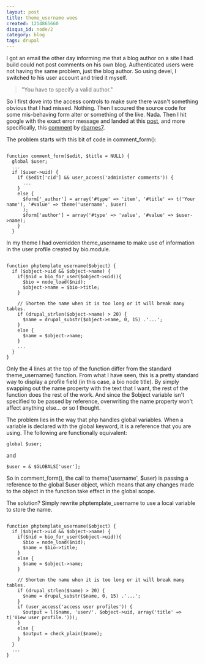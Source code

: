 ```yaml
---
layout: post
title: theme_username woes
created: 1214865660
disqus_id: node/2
category: blog
tags: drupal
---
```

I got an email the other day informing me that a blog author on a site I had build could not post comments on his own blog. Authenticated users were not having the same problem, just the blog author. So using devel, I switched to his user account and tried it myself.

<blockquote>"You have to specify a valid author."</blockquote>

So I first dove into the access controls to make sure there wasn't something obvious that I had missed. Nothing. Then I scoured the source code for some mis-behaving form alter or something of the like. Nada. Then I hit google with the exact error message and landed at this <a href="http://drupal.org/node/47308">post</a>, and more specifically, this <a href="http://drupal.org/node/47308#comment-832715">comment</a> by <a href="http://drupal.org/user/227816">rbarnes7</a>.

The problem starts with this bit of code in comment_form():

<pre class="prettyprint linenums"><code class="language-php">
function comment_form($edit, $title = NULL) {
  global $user;
  ...
  if ($user->uid) {
    if ($edit['cid'] && user_access('administer comments')) {
      ...
    }
    else {
      $form['_author'] = array('#type' => 'item', '#title' => t('Your name'), '#value' => theme('username', $user)
      );
      $form['author'] = array('#type' => 'value', '#value' => $user->name);
    }
  }
</code></pre>

In my theme I had overridden theme_username to make use of information in the user profile created by bio.module.

<pre class="prettyprint linenums"><code class="language-php">
function phptemplate_username($object) {
  if ($object->uid && $object->name) {
    if($nid = bio_for_user($object->uid)){
      $bio = node_load($nid);
      $object->name = $bio->title;
    }

    // Shorten the name when it is too long or it will break many tables.
    if (drupal_strlen($object->name) > 20) {
      $name = drupal_substr($object->name, 0, 15) .'...';
    }
    else {
      $name = $object->name;
    }
    ...
  }
}
</code></pre>

Only the 4 lines at the top of the function differ from the standard theme_username() function. From what I have seen, this is a pretty standard way to display a profile field (in this case, a bio node title). By simply swapping out the name property with the text that I want, the rest of the function does the rest of the work. And since the $object variable isn't specified to be passed by reference, overwriting the name property won't affect anything else... or so I thought.

The problem lies in the way that php handles global variables. When a variable is declared with the global keyword, it is a reference that you are using. The following are functionally equivalent:

<pre class="prettyprint linenums"><code class="language-php">global $user;</code></pre>

and

<pre class="prettyprint linenums"><code class="language-php">$user = &amp; $GLOBALS['user'];</code></pre>

So in comment_form(), the call to theme('username', $user) is passing a reference to the global $user object, which means that any changes made to the object in the function take effect in the global scope.

The solution? Simply rewrite phptemplate_username to use a local variable to store the name.

<pre class="prettyprint linenums"><code class="language-php">
function phptemplate_username($object) {
  if ($object->uid && $object->name) {
    if($nid = bio_for_user($object->uid)){
      $bio = node_load($nid);
      $name = $bio->title;
    }
    else {
      $name = $object->name;
    }

    // Shorten the name when it is too long or it will break many tables.
    if (drupal_strlen($name) > 20) {
      $name = drupal_substr($name, 0, 15) .'...';
    }
    if (user_access('access user profiles')) {
      $output = l($name, 'user/'. $object->uid, array('title' => t('View user profile.')));
    }
    else {
      $output = check_plain($name);
    }
  }
  ...
}
</code></pre>
